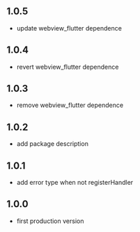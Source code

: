 ## 1.0.5

* update webview_flutter dependence
## 1.0.4

* revert webview_flutter dependence
## 1.0.3

* remove webview_flutter dependence
## 1.0.2

* add package description

## 1.0.1

* add error type when not registerHandler

## 1.0.0

* first production version
